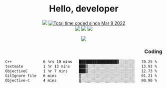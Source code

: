 # <div align='center' >Hello, developer</div>

<div align='center'>
  <a ><img src="https://img.shields.io/badge/dynamic/json?url=https%3A%2F%2Fapi.swo.moe%2Fstats%2Fgithub%2FFree-Aaron-Li&query=count&color=181717&label=GitHub&labelColor=282c34&logo=github&suffix=+follows&cacheSeconds=3600"></a>
  <a href="https://wakatime.com/@fe40087f-8eae-48dc-9950-ad0633db1591"><img src="https://wakatime.com/badge/user/fe40087f-8eae-48dc-9950-ad0633db1591.svg" alt="Total time coded since Mar 9 2022" /></a>
</div>
<div align='center'>
  <a><img src="https://img.shields.io/badge/c%2Fc%2B%2B%2Fc%23-%2375664d"></a> 
  <a><img src="https://img.shields.io/badge/Kotlin%20-%20%2375664D"></a> 
  <a><img src="https://img.shields.io/badge/Shell-75664D"></a> 
</div>

<p align="center">
  <img src="https://readme-typing-svg.demolab.com/?lines=你好!+开发者;Hello!+ developer&font=Fira%20Code&center=true&width=380&height=50&duration=4000&pause=1000">
</p>


<div align='right'>
  <h3>Coding</h3>
</div>

<!--START_SECTION:waka-->

```txt
C++              6 hrs 10 mins   █████████████████▓░░░░░░░   70.25 %
textmate         1 hr 13 mins    ███▒░░░░░░░░░░░░░░░░░░░░░   13.93 %
ObjectiveC       1 hr 7 mins     ███▒░░░░░░░░░░░░░░░░░░░░░   12.73 %
GitIgnore file   6 mins          ▒░░░░░░░░░░░░░░░░░░░░░░░░   01.21 %
Objective-C      4 mins          ▒░░░░░░░░░░░░░░░░░░░░░░░░   00.90 %
```

<!--END_SECTION:waka-->




